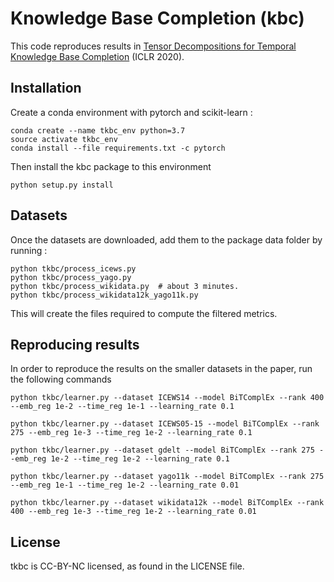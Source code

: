 # Knowledge Base Completion (kbc)
This code reproduces results in [Tensor Decompositions for Temporal Knowledge Base Completion](https://arxiv.org/abs/2004.04926) (ICLR 2020).

## Installation
Create a conda environment with pytorch and scikit-learn :
```
conda create --name tkbc_env python=3.7
source activate tkbc_env
conda install --file requirements.txt -c pytorch
```

Then install the kbc package to this environment
```
python setup.py install
```

## Datasets

Once the datasets are downloaded, add them to the package data folder by running :
```
python tkbc/process_icews.py
python tkbc/process_yago.py
python tkbc/process_wikidata.py  # about 3 minutes.
python tkbc/process_wikidata12k_yago11k.py
```

This will create the files required to compute the filtered metrics.

## Reproducing results

In order to reproduce the results on the smaller datasets in the paper, run the following commands

```
python tkbc/learner.py --dataset ICEWS14 --model BiTComplEx --rank 400 --emb_reg 1e-2 --time_reg 1e-1 --learning_rate 0.1

python tkbc/learner.py --dataset ICEWS05-15 --model BiTComplEx --rank 275 --emb_reg 1e-3 --time_reg 1e-2 --learning_rate 0.1

python tkbc/learner.py --dataset gdelt --model BiTComplEx --rank 275 --emb_reg 1e-2 --time_reg 1e-2 --learning_rate 0.1

python tkbc/learner.py --dataset yago11k --model BiTComplEx --rank 275 --emb_reg 1e-1 --time_reg 1e-2 --learning_rate 0.01

python tkbc/learner.py --dataset wikidata12k --model BiTComplEx --rank 400 --emb_reg 1e-3 --time_reg 1e-2 --learning_rate 0.01
```




## License
tkbc is CC-BY-NC licensed, as found in the LICENSE file.
